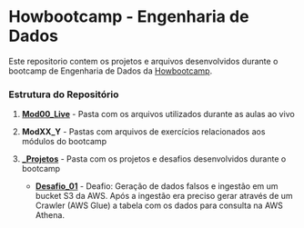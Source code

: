 # Howbootcamp - Engenharia de Dados

Este repositorio contem os projetos e arquivos desenvolvidos durante o bootcamp de Engenharia de Dados da [Howbootcamp](https://howedu.com.br/).

### Estrutura do Repositório

1. **[Mod00_Live](Mod00_live/)** - Pasta com os arquivos utilizados durante as aulas ao vivo

2. **ModXX_Y** - Pastas com arquivos de exercícios relacionados aos módulos do bootcamp

3. **[_Projetos](_Projetos/)** - Pasta com os projetos e desafios desenvolvidos durante o bootcamp

    * **[Desafio_01](_Projetos/Desafio_01)** - Deafio: Geração de dados falsos e ingestão em um bucket S3 da AWS. Após a ingestão era preciso gerar através de um Crawler (AWS Glue) a tabela com os dados para consulta na AWS Athena.



